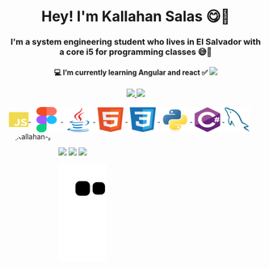 
<div>
<h1 align="center"> Hey! I'm Kallahan Salas 😋👻
<h3 align="center">I'm a system engineering student who  lives in El Salvador with a core i5 for programming classes 😅👾 </h3>
<h4 align="center">💻 I’m currently learning Angular and react ✅
<a href="https://visitcount.itsvg.in">
  <img src="https://visitcount.itsvg.in/api?id=KallahanS21&label=Profile%20Views&color=1&icon=5&pretty=true" />
</a>
</div>
<div align="center">
  <a href="https://https://github.com/Kallahans21">
  <img height="180em" src="https://github-readme-stats.vercel.app/api?username=KallahanS21&show_icons=true&theme=cobalt&include_all_commits=true&count_private=true"/>
  <img height="180em" src="https://github-readme-stats.vercel.app/api/top-langs/?username=KallahanS21&layout=compact&langs_count=7&theme=cobalt"/>
</div>
<div style="display: inline_block"><br>
  <img align="center" alt="Kallahan-Js" height="30" width="40" src="https://raw.githubusercontent.com/devicons/devicon/master/icons/javascript/javascript-plain.svg">
  <img align="center" alt="Kallahan-Figma" height="50" width="60" src="https://github.com/devicons/devicon/blob/master/icons/figma/figma-original.svg">
  <img align="center" alt="Kallahan-Java" height="50" width="60" src="https://github.com/devicons/devicon/blob/master/icons/java/java-original.svg">
  <img align="center" alt="Kallahan-HTML" height="50" width="60" src="https://raw.githubusercontent.com/devicons/devicon/master/icons/html5/html5-original.svg">
  <img align="center" alt="Kallahan-CSS" height="50" width="60" src="https://raw.githubusercontent.com/devicons/devicon/master/icons/css3/css3-original.svg">
  <img align="center" alt="Kallahan-Python" height="50" width="60" src="https://raw.githubusercontent.com/devicons/devicon/master/icons/python/python-original.svg">
  <img align="center" alt="Kallahan-Csharp" height="50" width="60" src="https://raw.githubusercontent.com/devicons/devicon/master/icons/csharp/csharp-original.svg">
  <img align="center" alt="Kallahan-mysql" height="50" width"60" src="https://github.com/devicons/devicon/blob/master/icons/mysql/mysql-plain.svg">
  <img align="left" alt="Kallahan-pic" height="200" style="border-radius:75px;" src="https://github.com/Kallahans21/Practico1-SB210537/blob/master/69189653_2138591686435255_8428671814419665585_n_adobe_express.svg">
</div>
  
  ##
 
<div> 
  <a href="https://www.instagram.com/andreasbk.__/" target="_blank"><img src="https://img.shields.io/badge/-Instagram-%23E4405F?style=for-the-badge&logo=instagram&logoColor=white" target="_blank"></a>
  <a href = "mailto:kallahansalas03@gmail.com"><img src="https://img.shields.io/badge/-Gmail-%23333?style=for-the-badge&logo=gmail&logoColor=white" target="_blank"></a>
  <a href="https://twitter.com/_SuEminencia" target="_blank"><img src="https://img.shields.io/badge/Twitter-1DA1F2?style=for-the-badge&logo=twitter&logoColor=white" target="_blank"></a> 
 
  ![Snake animation](https://github.com/rafaballerini/rafaballerini/blob/output/github-contribution-grid-snake.svg)
 
</div>
